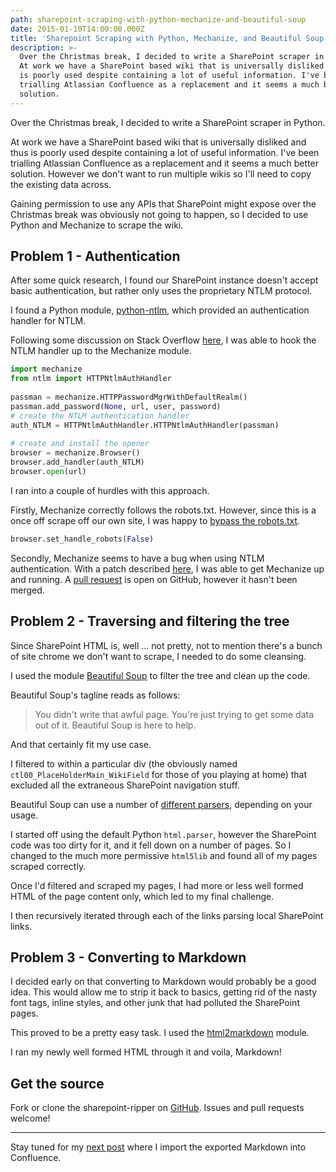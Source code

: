 ```yaml
---
path: sharepoint-scraping-with-python-mechanize-and-beautiful-soup
date: 2015-01-10T14:00:00.000Z
title: 'Sharepoint Scraping with Python, Mechanize, and Beautiful Soup'
description: >-
  Over the Christmas break, I decided to write a SharePoint scraper in Python.
  At work we have a SharePoint based wiki that is universally disliked and thus
  is poorly used despite containing a lot of useful information. I've been
  trialling Atlassian Confluence as a replacement and it seems a much better
  solution.
---
```

Over the Christmas break, I decided to write a SharePoint scraper in Python.

At work we have a SharePoint based wiki that is universally disliked and thus is poorly used despite containing a lot of useful information. I've been trialling Atlassian Confluence as a replacement and it seems a much better solution. However we don't want to run multiple wikis so I'll need to copy the existing data across.

Gaining permission to use any APIs that SharePoint might expose over the Christmas break was obviously not going to happen, so I decided to use Python and Mechanize to scrape the wiki.

## Problem 1 - Authentication
After some quick research, I found our SharePoint instance doesn't accept basic authentication, but rather only uses the proprietary NTLM protocol.

I found a Python module, [python-ntlm](https://code.google.com/p/python-ntlm/), which provided an authentication handler for NTLM.

Following some discussion on Stack Overflow [here](http://stackoverflow.com/a/6029776/269297), I was able to hook the NTLM handler up to the Mechanize module.

```python
import mechanize
from ntlm import HTTPNtlmAuthHandler
    
passman = mechanize.HTTPPasswordMgrWithDefaultRealm()
passman.add_password(None, url, user, password)
# create the NTLM authentication handler
auth_NTLM = HTTPNtlmAuthHandler.HTTPNtlmAuthHandler(passman)
    
# create and install the opener
browser = mechanize.Browser()
browser.add_handler(auth_NTLM)
browser.open(url)
```
    
I ran into a couple of hurdles with this approach. 

Firstly, Mechanize correctly follows the robots.txt. However, since this is a once off scrape off our own site, I was happy to [bypass the robots.txt](http://stackoverflow.com/questions/2846105/screen-scraping-getting-around-http-error-403-request-disallowed-by-robots-tx). 

```python
browser.set_handle_robots(False)
```
    
Secondly, Mechanize seems to have a bug when using NTLM authentication. With a patch described [here](http://stackoverflow.com/a/14726708/269297), I was able to get Mechanize up and running. A [pull request](https://github.com/jjlee/mechanize/issues/88) is open on GitHub, however it hasn't been merged.

## Problem 2 - Traversing and filtering the tree
Since SharePoint HTML is, well ... not pretty, not to mention there's a bunch of site chrome we don't want to scrape, I needed to do some cleansing. 

I used the module [Beautiful Soup](http://www.crummy.com/software/BeautifulSoup/) to filter the tree and clean up the code.

Beautiful Soup's tagline reads as follows:

>You didn't write that awful page. You're just trying to get some data out of it. Beautiful Soup is here to help.  

And that certainly fit my use case.

I filtered to within a particular div (the obviously named `ctl00_PlaceHolderMain_WikiField` for those of you playing at home) that excluded all the extraneous SharePoint navigation stuff.

Beautiful Soup can use a number of [different parsers](http://www.crummy.com/software/BeautifulSoup/bs4/doc/#installing-a-parser), depending on your usage. 

I started off using the default Python `html.parser`, however the SharePoint code was too dirty for it, and it fell down on a number of pages. So I changed to the much more permissive `html5lib` and found all of my pages scraped correctly.

Once I'd filtered and scraped my pages, I had more or less well formed HTML of the page content only, which led to my final challenge.

I then recursively iterated through each of the links parsing local SharePoint links.

## Problem 3 - Converting to Markdown
I decided early on that converting to Markdown would probably be a good idea. This would allow me to strip it back to basics, getting rid of the nasty font tags, inline styles, and other junk that had polluted the SharePoint pages. 

This proved to be a pretty easy task. I used the [html2markdown](https://github.com/aaronsw/html2text) module.

I ran my newly well formed HTML through it and voila, Markdown!

## Get the source

Fork or clone the sharepoint-ripper on [GitHub](https://github.com/zorfling/sharepoint-ripper). Issues and pull requests welcome!

---

Stay tuned for my [next post](/blog/markdown-to-confluence-with-ruby-and-soap/) where I import the exported Markdown into Confluence.
